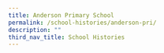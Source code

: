 ```yaml
---
title: Anderson Primary School
permalink: /school-histories/anderson-pri/
description: ""
third_nav_title: School Histories
---
```


